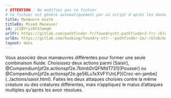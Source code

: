 ```yaml
---
# ATTENTION : Ne modifiez pas ce fichier
# Ce fichier est généré automatiquement par un script d'après les données du module Foundry VTT officiel et de sa traduction
title: Manœuvre mixte
titleEn: Mixed Maneuver
id: jCIBYryi6Y3JwmqH
urlFr: https://gitlab.com/pathfinder-fr/foundryvtt-pathfinder2-fr/-/blob/master/data/feats/jCIBYryi6Y3JwmqH.htm
urlEn: https://gitlab.com/hooking/foundry-vtt---pathfinder-2e/-/blob/master/packs/data/feats.db/mixed-maneuver.json
layout: dons
---
```

Vous associez deux manœuvres différentes pour former une seule combinaison fluide. Choisissez deux actions parmi [Saisir], @Compendium[pf2e.actionspf2e.7blmbDrQFNfdT731]{Pousser] ou @Compendium[pf2e.actionspf2e.ge56Lu1xXVFYUnLP]{Croc-en-jambe](../actions/saisir.html). Faites les deux attaques choisies contre la même créature ou des créatures différentes, mais n’appliquez le malus d’attaques multiples qu’après les avoir résolues.
